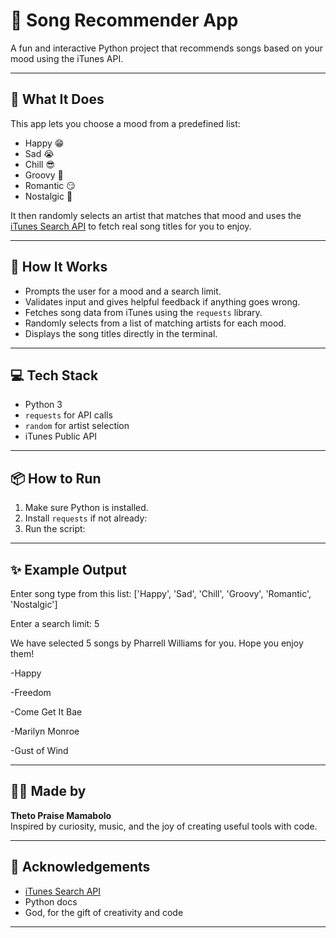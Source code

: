# 🎵 Song Recommender App

A fun and interactive Python project that recommends songs based on your mood using the iTunes API.

---

## 🚀 What It Does

This app lets you choose a mood from a predefined list:
- Happy 😁
- Sad 😭
- Chill 😎
- Groovy 🕺
- Romantic 😏
- Nostalgic 🥹

It then randomly selects an artist that matches that mood and uses the [iTunes Search API](https://itunes.apple.com/) to fetch real song titles for you to enjoy.

---

## 🧠 How It Works

- Prompts the user for a mood and a search limit.
- Validates input and gives helpful feedback if anything goes wrong.
- Fetches song data from iTunes using the `requests` library.
- Randomly selects from a list of matching artists for each mood.
- Displays the song titles directly in the terminal.

---

## 💻 Tech Stack

- Python 3
- `requests` for API calls
- `random` for artist selection
- iTunes Public API

---

## 📦 How to Run

1. Make sure Python is installed.
2. Install `requests` if not already:
3. Run the script:

---

## ✨ Example Output

Enter song type from this list:
['Happy', 'Sad', 'Chill', 'Groovy', 'Romantic', 'Nostalgic']

Enter a search limit:
5

We have selected 5 songs by Pharrell Williams for you.
Hope you enjoy them!

-Happy

-Freedom

-Come Get It Bae

-Marilyn Monroe

-Gust of Wind


---

## 🧑‍💻 Made by

**Theto Praise Mamabolo**  
Inspired by curiosity, music, and the joy of creating useful tools with code.

---

## 🙏 Acknowledgements

- [iTunes Search API](https://affiliate.itunes.apple.com/resources/documentation/itunes-store-web-service-search-api/)
- Python docs
- God, for the gift of creativity and code

---


